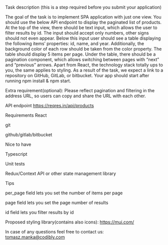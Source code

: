 Task description (this is a step required before you submit your application)

The goal of the task is to implement SPA application with just one view. You should use the below API endpoint to display the paginated list of products. At the top of the view, there should be text input, which allows the user to filter results by id. The input should accept only numbers, other signs should not even appear. Below this input user should see a table displaying the following items’ properties: id, name, and year. Additionally, the background color of each row should be taken from the color property. The table should display 5 items per page. Under the table, there should be a pagination component, which allows switching between pages with “next” and “previous” arrows. Apart from React, the technology stack totally ups to you, the same applies to styling. As a result of the task, we expect a link to a repository on GitHub, GitLab, or bitbucket. Your app should start after running npm install & npm start.

Extra requirement(optional):
Please reflect pagination and filtering in the address URL, so users can copy and share the URL with each other.

API endpoint
https://reqres.in/api/products

Requirements
React

git

github/gitlab/bitbucket

Nice to have

Typescript

Unit tests

Redux/Context API or other state management library

Tips

per_page field lets you set the number of items per page

page field lets you set the page number of results

id field lets you filter results by id

Proposed styling library(contains also icons): https://mui.com/

In case of any questions feel free to contact us:
tomasz.manka@codibly.com
